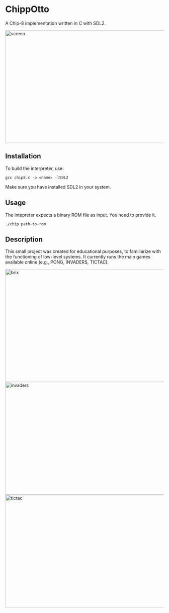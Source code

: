 # ChippOtto
A Chip-8 implementation written in C with SDL2. 

<img width="642" height="359" alt="screen" src="https://github.com/user-attachments/assets/cf5723c1-f659-4cfa-bc3d-05f89dabdf80" />

## Installation 

To build the interpreter, use:
```
gcc chip8.c -o <name> -lSDL2
```
Make sure you have installed SDL2 in your system.

## Usage
The intepreter expects a binary ROM file as input. You need to provide it.
```
./chip path-to-rom
```
## Description
This small project was created for educational purposes, to familiarize with the functioning of low-level systems. It currently runs the main games available online (e.g., PONG, INVADERS, TICTAC).

<img width="642" height="359" alt="brix" src="https://github.com/user-attachments/assets/074f3b09-3b8b-4ce1-b639-9141ac793e4f" />

<img width="642" height="359" alt="invaders" src="https://github.com/user-attachments/assets/d4e12922-285c-4046-9c00-83180a6191ee" />

<img width="642" height="359" alt="tictac" src="https://github.com/user-attachments/assets/18886c0c-463b-4b81-a586-b31e3ee7d70e" />
